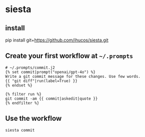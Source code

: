 # siesta

## install

pip install git+https://github.com/ihucos/siesta.git

## Create your first workflow at `~/.prompts`

```
# ~/.prompts/commit.j2
{% set commit|prompt("openai/gpt-4o") %}
Write a git commit message for these changes. Use few words.
{{ "git diff"|run(label=True) }}
{% endset %}

{% filter run %}
git commit -am {{ commit|askedit|quote }}
{% endfilter %}
```

## Use the workflow

```
siesta commit
```
